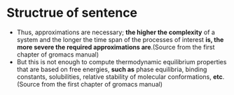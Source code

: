 # Structrue of sentence
* Thus, approximations are necessary; **the higher the complexity** of a system and the longer the time span of the processes of interest **is, the more severe the required approximations are**.(Source from the first chapter of gromacs manual)
* But this is not enough to compute thermodynamic equilibrium properties that are based on free energies, **such as** phase equilibria, binding constants, solubilities, relative stability of molecular conformations, **etc**.(Source from the first chapter of gromacs manual)

